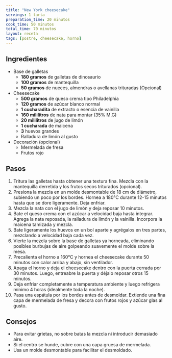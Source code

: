 ```yaml
---
title: "New York cheesecake"
servings: 1 tarta
preparation_time: 20 minutos
cook_time: 50 minutos
total_time: 70 minutos
layout: receta
tags: [postre, cheesecake, horno]
---
```


## Ingredientes

- Base de galletas
  - **180 gramos** de galletas de dinosaurio
  - **100 gramos** de mantequilla
  - **50 gramos** de nueces, almendras o avellanas trituradas (Opcional)
- Cheesecake
  - **500 gramos** de queso crema tipo Philadelphia
  - **120 gramos** de azúcar blanco normal
  - **1 cucharadita** de extracto o esencia de vainilla
  - **160 mililitros** de nata para montar (35% M.G)
  - **20 mililitros** de jugo de limón
  - **1 cucharada** de maicena
  - **3** huevos grandes
  - Ralladura de limón al gusto
- Decoración (opcional)
  - Mermelada de fresa
  - Frutos rojo

## Pasos

1. Tritura las galletas hasta obtener una textura fina. Mezcla con la mantequilla derretida y los frutos secos triturados (opcional).
2. Presiona la mezcla en un molde desmontable de 18 cm de diámetro, subiendo un poco por los bordes. Hornea a 180°C durante 12-15 minutos hasta que se dore ligeramente. Deja enfriar.
3. Mezcla la nata con el jugo de limón y deja reposar 10 minutos.
4. Bate el queso crema con el azúcar a velocidad baja hasta integrar. Agrega la nata reposada, la ralladura de limón y la vainilla. Incorpora la maicena tamizada y mezcla.
5. Bate ligeramente los huevos en un bol aparte y agrégalos en tres partes, mezclando a velocidad baja cada vez.
6. Vierte la mezcla sobre la base de galletas ya horneada, eliminando posibles burbujas de aire golpeando suavemente el molde sobre la mesa.
7. Precalienta el horno a 160°C y hornea el cheesecake durante 50 minutos con calor arriba y abajo, sin ventilador.
8. Apaga el horno y deja el cheesecake dentro con la puerta cerrada por 30 minutos. Luego, entreabre la puerta y déjalo reposar otros 15 minutos.
9. Deja enfriar completamente a temperatura ambiente y luego refrigera mínimo 4 horas (idealmente toda la noche).
10. Pasa una espátula por los bordes antes de desmoldar. Extiende una fina capa de mermelada de fresa y decora con frutos rojos y azúcar glas al gusto.

## Consejos

- Para evitar grietas, no sobre batas la mezcla ni introducir demasiado aire.
- Si el centro se hunde, cubre con una capa gruesa de mermelada.
- Usa un molde desmontable para facilitar el desmoldado.
